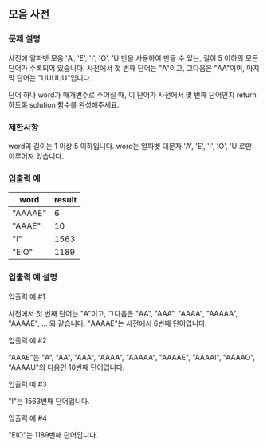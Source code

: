 ## 모음 사전

### 문제 설명
사전에 알파벳 모음 'A', 'E', 'I', 'O', 'U'만을 사용하여 만들 수 있는, 길이 5 이하의 모든 단어가 수록되어 있습니다. 사전에서 첫 번째 단어는 "A"이고, 그다음은 "AA"이며, 마지막 단어는 "UUUUU"입니다.

단어 하나 word가 매개변수로 주어질 때, 이 단어가 사전에서 몇 번째 단어인지 return 하도록 solution 함수를 완성해주세요.

### 제한사항
word의 길이는 1 이상 5 이하입니다.
word는 알파벳 대문자 'A', 'E', 'I', 'O', 'U'로만 이루어져 있습니다.

### 입출력 예
word|result
---|---
"AAAAE"|6
"AAAE"|10
"I"|1563
"EIO"|1189

### 입출력 예 설명
입출력 예 #1

사전에서 첫 번째 단어는 "A"이고, 그다음은 "AA", "AAA", "AAAA", "AAAAA", "AAAAE", ... 와 같습니다. "AAAAE"는 사전에서 6번째 단어입니다.

입출력 예 #2

"AAAE"는 "A", "AA", "AAA", "AAAA", "AAAAA", "AAAAE", "AAAAI", "AAAAO", "AAAAU"의 다음인 10번째 단어입니다.

입출력 예 #3

"I"는 1563번째 단어입니다.

입출력 예 #4

"EIO"는 1189번째 단어입니다.
